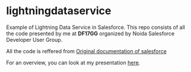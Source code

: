 # lightningdataservice
Example of Lightning Data Service in Salesforce. This repo consists of all the code presented by me at <b>DF17GG</b> organized by Noida Salesforce Developer User Group.

All the code is reffered from [Original documentation of salesforce](https://developer.salesforce.com/docs/atlas.en-us.lightning.meta/lightning/data_service.htm)

For an overview, you can look at my presentation [here](https://www.slideshare.net/RahulMalhotra98/lightning-data-service).
